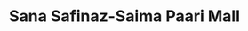 ---
title: "Sana Safinaz-Saima Paari Mall"
url: /karachi/sana-safinaz-saima-paari-mall/
shop: clothes
---
